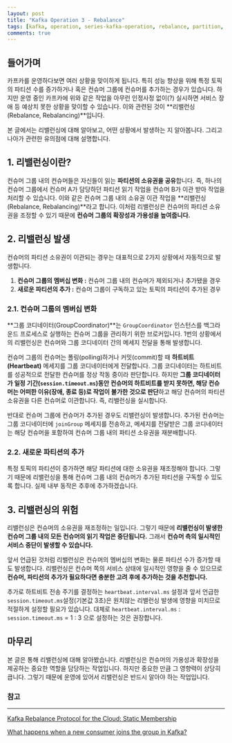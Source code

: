 ```yaml
---
layout: post
title: "Kafka Operation 3 - Rebalance"
tags: [kafka, operation, series-kafka-operation, rebalance, partition, consumer-group, consumer]
comments: true
---
```


## 들어가며
카프카를 운영하다보면 여러 상황을 맞이하게 됩니다. 특히 성능 향상을 위해 특정 토픽의 파티션 수를 증가하거나 혹은 컨슈머 그룹에 컨슈머를 추가하는 경우가 있습니다. 하지만 운영 중인 카프카에 위와 같은 작업을 아무런 인정사정 없이(?) 실시하면 서비스 장애 등 예상치 못한 상황을 맞이할 수 있습니다. 이와 관련된 것이 **리밸런싱(Rebalance, Rebalancing)**입니다. 

본 글에서는 리밸런싱에 대해 알아보고, 어떤 상황에서 발생하는 지 알아봅니다. 그리고 나아가 관련한 유의점에 대해 설명합니다. 

## 1. 리밸런싱이란?

 컨슈머 그룹 내의 컨슈머들은 자신들이 읽는 **파티션의 소유권을 공유**합니다. 즉, 하나의 컨슈머 그룹에서 컨슈머 A가 담당하던 파티션 읽기 작업을 컨슈머 B가 이관 받아 작업을 처리할 수 있습니다. 이와 같은 컨슈머 그룹 내의 소유권 이관 작업을 **리밸런싱(Rebalance, Rebalancing)**라고 합니다. 이처럼 리밸런싱은 컨슈머의 파티션 소유권을 조정할 수 있기 때문에 **컨슈머 그룹의 확장성과 가용성을 높여줍니다.** 

## 2. 리밸런싱 발생

 컨슈머의 파티션 소유권이 이관되는 경우는 대표적으로 2가지 상황에서 자동적으로 발생합니다.

1. **컨슈머 그룹의 멤버십 변화 :**
컨슈머 그룹 내의 컨슈머가 제외되거나 추가됐을 경우
2. **새로운 파티션의 추가 :** 
컨슈머 그룹이 구독하고 있는 토픽의 파티션이 추가된 경우

### 2.1. 컨슈머 그룹의 멤버십 변화

 **그룹 코디네이터(GroupCoordinator)**는 `GroupCoordinator` 인스턴스를 백그라운드 프로세스로 실행하는 컨슈머 그룹을 관리하기 위한 브로커입니다. 1번의 상황에서의 리밸런싱은 컨슈머와 그룹 코디네이터 간의 메세지 전달을 통해 발생합니다. 

 컨슈머 그룹의 컨슈머는 폴링(polling)하거나 커밋(commit)할 때 **하트비트(Heartbeat)** 메세지를 그룹 코디네이터에게 전달합니다. 그룹 코디네이터는 하트비트를 성공적으로 전달한 컨슈머를 정상 작동 중이라 판단합니다. 하지만 **그룹 코디네이터가 일정 기간(`session.timeout.ms`)동안 컨슈머의 하트비트를 받지 못하면, 해당 컨슈머는 어떠한 이유(장애, 종료 등)로 작업이 불가한 것으로 판단**하고 해당 컨슈머의 파티션 소유권을 다른 컨슈머로 이관합니다. 즉, 리밸런싱을 실시합니다. 

 반대로 컨슈머 그룹에 컨슈머가 추가된 경우도 리밸런싱이 발생합니다. 추가된 컨슈머는 그룹 코디네이터에 `joinGroup` 메세지를 전송하고, 메세지를 전달받은 그룹 코디네이터는 해당 컨슈머을 포함하여 컨슈머 그룹 내의 파티션 소유권을 재분배합니다.

### 2.2. 새로운 파티션의 추가

특정 토픽의 파티션이 증가하면 해당 파티션에 대한 소유권을 재조정해야 합니다. 그렇기 때문에 리밸런싱을 통해 컨슈머 그룹 내의 컨슈머가 추가된 파티션을 구독할 수 있도록 합니다. 실제 내부 동작은 추후에 추가하겠습니다.

## 3. 리밸런싱의 위험

 리밸런싱은 컨슈머의 소유권을 재조정하는 일입니다. 그렇기 때문에 **리밸런싱이 발생한 컨슈머 그룹 내의 모든 컨슈머의 읽기 작업은 중단됩니다.** 그래서 **컨슈머 측의 일시적인 서비스 중단이 발생할 수 있습니다.** 

 앞서 언급된 것처럼 리밸런싱은 컨슈머의 멤버십의 변화는 물론 파티션 수가 증가할 때도 발생합니다. 리밸런싱은 컨슈머 쪽의 서비스 상태에 일시적인 영향을 줄 수 있으므로 **컨슈머, 파티션의 추가가 필요하다면 충분한 고려 후에 추가하는 것을 추천합니다.** 

 추가로 하트비트 전송 주기를 결정하는 `heartbeat.interval.ms` 설정과 앞서 언급한 `session.timeout.ms`설정(기본값 3초)은 원치않는 리밸런싱 발생에 영향을 미치므로 적절하게 설정할 필요가 있습니다. 대체로 `heartbeat.interval.ms` : `session.timeout.ms` = 1 : 3 으로 설정하는 것은 권장합니다.

## 마무리

 본 글은 통해 리밸런싱에 대해 알아봤습니다. 리밸런싱은 컨슈머의 가용성과 확장성을 제공하는 중요한 역할을 담당하는 작업입니다. 하지만 중요한 만큼 그 영향력이 상당히 큽니다. 그렇기 때문에 운영에 있어서 리밸런싱은 반드시 알아야 하는 작업입니다. 

### 참고

---

[Kafka Rebalance Protocol for the Cloud: Static Membership](https://www.confluent.io/blog/kafka-rebalance-protocol-static-membership/)

[What happens when a new consumer joins the group in Kafka?](https://chrzaszcz.dev/2019/06/kafka-rebalancing/)